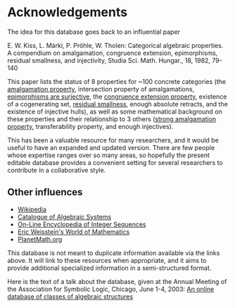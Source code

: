 # Acknowledgements

The idea for this database goes back to an influential paper 

E. W. Kiss, L. Márki, P. Pröhle, W. Tholen:
Categorical algebraic properties. A compendium on amalgamation, congruence extension, epimorphisms, residual smallness, and injectivity, Studia Sci. Math. Hungar., 18, 1982, 79-140

This paper lists the status of 8 properties for ~100 concrete categories (the [amalgamation property](amalgamation_property.md), intersection property of amalgamations, [epimorphisms are surjective](epimorphisms_are_surjective.md), 
the [congruence extension property](congruence_extension_property.md), existence of a cogenerating set, [residual smallness](residual_size.md), enough absolute retracts, 
and the existence of injective hulls), as well as some mathematical background
on these properties and their relationship to 3 others ([strong amalgamation property](strong_amalgamation_property.md), transferability property, and enough injectives).

This has been a valuable resource for many researchers, and it would be useful to have an expanded and updated version. There are few people whose expertise ranges over so many areas, so hopefully the present editable database provides a convenient setting for several researchers to contribute in a collaborative style.

## Other influences

* [Wikipedia](http://www.wikipedia.org/)
* [Catalogue of Algebraic Systems](http://web.archive.org/web/20060105062211/http://www.math.usf.edu/~eclark/algctlg/)
* [On-Line Encyclopedia of Integer Sequences](http://oeis.org)
* [Eric Weisstein's World of Mathematics](http://mathworld.wolfram.com/)
* [PlanetMath.org](http://planetmath.org/)

This database is not meant to duplicate information available via the
links above. It will link to these resources when appropriate, and
it aims to provide additional specialized information in a
semi-structured format.

Here is the text of a talk about the database, given at the Annual Meeting of the Association for Symbolic Logic, Chicago, June 1-4, 2003:
[An online database of classes of algebraic structures](https://math.chapman.edu/~jipsen/talks/ASL2003/ASL2003slides.pdf)
